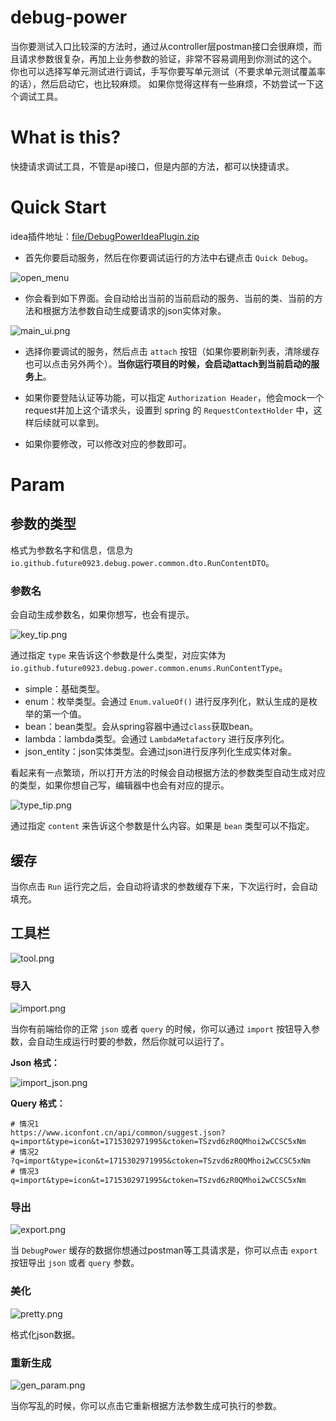 # debug-power

当你要测试入口比较深的方法时，通过从controller层postman接口会很麻烦，而且请求参数很复杂，再加上业务参数的验证，非常不容易调用到你测试的这个。
你也可以选择写单元测试进行调试，手写你要写单元测试（不要求单元测试覆盖率的话），然后启动它，也比较麻烦。
如果你觉得这样有一些麻烦，不妨尝试一下这个调试工具。

# What is this?

快捷请求调试工具，不管是api接口，但是内部的方法，都可以快捷请求。

# Quick Start

idea插件地址：[file/DebugPowerIdeaPlugin.zip](file/DebugPowerIdeaPlugin.zip)

- 首先你要启动服务，然后在你要调试运行的方法中右键点击 `Quick Debug`。

![open_menu](images/open_menu.png)

- 你会看到如下界面。会自动给出当前的当前启动的服务、当前的类、当前的方法和根据方法参数自动生成要请求的json实体对象。

![main_ui.png](images/main_ui.png)

- 选择你要调试的服务，然后点击 `attach` 按钮（如果你要刷新列表，清除缓存也可以点击另外两个）。**当你运行项目的时候，会启动attach到当前启动的服务上**。

- 如果你要登陆认证等功能，可以指定 `Authorization Header`，他会mock一个request并加上这个请求头，设置到 spring 的 `RequestContextHolder` 中，这样后续就可以拿到。

- 如果你要修改，可以修改对应的参数即可。

# Param

## 参数的类型

格式为参数名字和信息，信息为 `io.github.future0923.debug.power.common.dto.RunContentDTO`。

### 参数名
会自动生成参数名，如果你想写，也会有提示。

![key_tip.png](images/key_tip.png)

通过指定 `type` 来告诉这个参数是什么类型，对应实体为 `io.github.future0923.debug.power.common.enums.RunContentType`。
- simple：基础类型。
- enum：枚举类型。会通过 `Enum.valueOf()` 进行反序列化，默认生成的是枚举的第一个值。
- bean：bean类型。会从spring容器中通过`class`获取bean。
- lambda：lambda类型。会通过 `LambdaMetafactory` 进行反序列化。
- json_entity：json实体类型。会通过json进行反序列化生成实体对象。

看起来有一点繁琐，所以打开方法的时候会自动根据方法的参数类型自动生成对应的类型，如果你想自己写，编辑器中也会有对应的提示。

![type_tip.png](images/type_tip.png)

通过指定 `content` 来告诉这个参数是什么内容。如果是 `bean` 类型可以不指定。

## 缓存

当你点击 `Run` 运行完之后，会自动将请求的参数缓存下来，下次运行时，会自动填充。

## 工具栏

![tool.png](images/tool.png)

### 导入

![import.png](images/import.png)

当你有前端给你的正常 `json` 或者 `query` 的时候，你可以通过 `import` 按钮导入参数，会自动生成运行时要的参数，然后你就可以运行了。

**Json 格式：**

![import_json.png](images/import_json.png)

**Query 格式：**
```text
# 情况1
https://www.iconfont.cn/api/common/suggest.json?q=import&type=icon&t=1715302971995&ctoken=TSzvd6zR0QMhoi2wCCSC5xNm
# 情况2
?q=import&type=icon&t=1715302971995&ctoken=TSzvd6zR0QMhoi2wCCSC5xNm
# 情况3
q=import&type=icon&t=1715302971995&ctoken=TSzvd6zR0QMhoi2wCCSC5xNm
```

### 导出

![export.png](images/export.png)

当 `DebugPower` 缓存的数据你想通过postman等工具请求是，你可以点击 `export` 按钮导出 `json` 或者 `query` 参数。

### 美化

![pretty.png](images/pretty.png)

格式化json数据。

### 重新生成

![gen_param.png](images/gen_param.png)

当你写乱的时候，你可以点击它重新根据方法参数生成可执行的参数。
